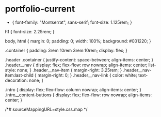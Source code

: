 # portfolio-current

* {
  font-family: "Montserrat", sans-serif;
  font-size: 1.125rem;
  }

h1 {
font-size: 2.25rem;
}

body, html {
margin: 0;
padding: 0;
width: 100%;
background: #001220;
}

.container {
padding: 3rem 10rem 3rem 10rem;
display: flex;
}

.header .container {
justify-content: space-between;
align-items: center;
}
.header__nav {
display: flex;
flex-flow: row nowrap;
align-items: center;
list-style: none;
}
.header__nav-item {
margin-right: 3.25rem;
}
.header__nav-item:last-child {
margin-right: 0;
}
.header__nav-link {
color: white;
text-decoration: none;
}

.intro {
display: flex;
flex-flow: column nowrap;
align-items: center;
}
.intro__content-buttons {
display: flex;
flex-flow: row nowrap;
align-items: center;
}

/*# sourceMappingURL=style.css.map */
